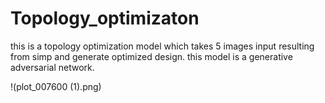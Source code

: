 # Topology_optimizaton
this is a topology optimization model which takes 5 images input resulting from simp and generate optimized design.
this model is a generative adversarial network.

!(plot_007600 (1).png)
